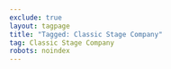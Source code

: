 ```yaml
---
exclude: true
layout: tagpage
title: "Tagged: Classic Stage Company"
tag: Classic Stage Company
robots: noindex
---
```

